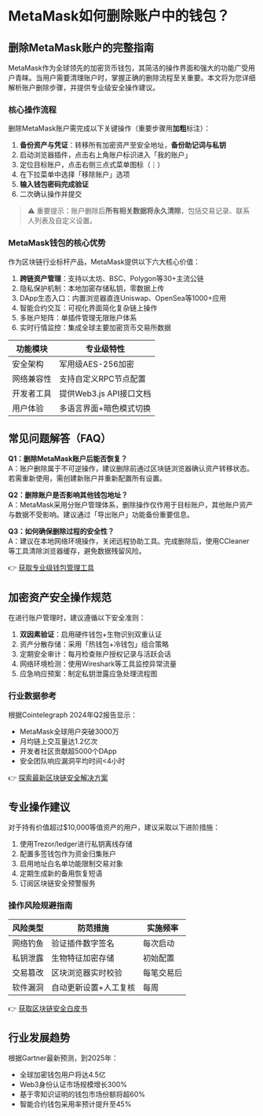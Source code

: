 # MetaMask如何删除账户中的钱包？

## 删除MetaMask账户的完整指南
MetaMask作为全球领先的加密货币钱包，其简洁的操作界面和强大的功能广受用户青睐。当用户需要清理账户时，掌握正确的删除流程至关重要。本文将为您详细解析账户删除步骤，并提供专业级安全操作建议。

### 核心操作流程
删除MetaMask账户需完成以下关键操作（重要步骤用**加粗**标注）：
1. **备份资产与凭证**：转移所有加密资产至安全地址，**备份助记词与私钥**
2. 启动浏览器插件，点击右上角账户标识进入「我的账户」
3. 定位目标账户，点击右侧三点式菜单图标（⋮）
4. 在下拉菜单中选择「移除账户」选项
5. **输入钱包密码完成验证**
6. 二次确认操作并提交

> ⚠️ 重要提示：账户删除后**所有相关数据将永久清除**，包括交易记录、联系人列表及自定义设置。

### MetaMask钱包的核心优势
作为区块链行业标杆产品，MetaMask提供以下六大核心价值：
1. **跨链资产管理**：支持以太坊、BSC、Polygon等30+主流公链
2. 隐私保护机制：本地加密存储私钥，零数据上传
3. DApp生态入口：内置浏览器直连Uniswap、OpenSea等1000+应用
4. 智能合约交互：可视化界面简化复杂链上操作
5. 多账户矩阵：单插件管理无限账户体系
6. 实时行情监控：集成全球主要加密货币交易所数据

| 功能模块       | 专业级特性                     |
|----------------|------------------------------|
| 安全架构       | 军用级AES-256加密           |
| 网络兼容性     | 支持自定义RPC节点配置         |
| 开发者工具     | 提供Web3.js API接口文档       |
| 用户体验       | 多语言界面+暗色模式切换       |

## 常见问题解答（FAQ）
**Q1：删除MetaMask账户后能否恢复？**  
A：账户删除属于不可逆操作，建议删除前通过区块链浏览器确认资产转移状态。若需重新使用，需创建新账户并重新配置所有设置。

**Q2：删除账户是否影响其他钱包地址？**  
A：MetaMask采用分账户管理体系，删除操作仅作用于目标账户，其他账户资产与数据不受影响。建议通过「导出账户」功能备份重要信息。

**Q3：如何确保删除过程的安全性？**  
A：建议在本地网络环境操作，关闭远程协助工具。完成删除后，使用CCleaner等工具清除浏览器缓存，避免数据残留风险。

👉 [获取专业级钱包管理工具](https://bit.ly/okx_welcome)

## 加密资产安全操作规范
在进行账户管理时，建议遵循以下安全准则：
1. **双因素验证**：启用硬件钱包+生物识别双重认证
2. 资产分散存储：采用「热钱包+冷钱包」组合策略
3. 定期安全审计：每月检查账户授权记录与活跃会话
4. 网络环境检测：使用Wireshark等工具监控异常流量
5. 应急响应预案：制定私钥泄露应急处理流程图

### 行业数据参考
根据Cointelegraph 2024年Q2报告显示：
- MetaMask全球用户突破3000万
- 月均链上交互量达1.2亿次
- 开发者社区贡献超5000个DApp
- 安全团队响应漏洞平均时间<4小时

👉 [探索最新区块链安全解决方案](https://bit.ly/okx_welcome)

## 专业操作建议
对于持有价值超过$10,000等值资产的用户，建议采取以下进阶措施：
1. 使用Trezor/ledger进行私钥离线存储
2. 配置多签钱包作为资金归集账户
3. 启用地址白名单功能限制交易对象
4. 定期生成新的备用恢复短语
5. 订阅区块链安全预警服务

### 操作风险规避指南
| 风险类型       | 防范措施                     | 实施频率   |
|----------------|------------------------------|------------|
| 网络钓鱼       | 验证插件数字签名             | 每次启动   |
| 私钥泄露       | 生物特征加密存储             | 初始配置   |
| 交易篡改       | 区块浏览器实时校验           | 每笔交易后 |
| 软件漏洞       | 自动更新设置+人工复核        | 每周       |

👉 [获取区块链安全白皮书](https://bit.ly/okx_welcome)

## 行业发展趋势
根据Gartner最新预测，到2025年：
- 全球加密钱包用户将达4.5亿
- Web3身份认证市场规模增长300%
- 基于零知识证明的钱包市场份额将超60%
- 智能合约钱包采用率预计提升至45%

